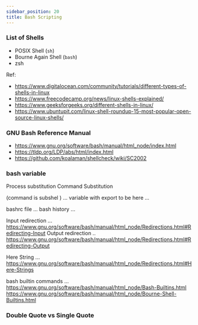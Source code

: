 ```yaml
---
sidebar_position: 20
title: Bash Scripting
---
```


### List of Shells

- POSIX Shell (`sh`)
- Bourne Again Shell (`bash`)
- zsh

Ref:
- https://www.digitalocean.com/community/tutorials/different-types-of-shells-in-linux
- https://www.freecodecamp.org/news/linux-shells-explained/
- https://www.geeksforgeeks.org/different-shells-in-linux/
- https://www.ubuntupit.com/linux-shell-roundup-15-most-popular-open-source-linux-shells/


### GNU Bash Reference Manual

- https://www.gnu.org/software/bash/manual/html_node/index.html
- https://tldp.org/LDP/abs/html/index.html
- https://github.com/koalaman/shellcheck/wiki/SC2002


### bash variable 



Process substitution 
Command Substitution 

(command is subshel ) ... variable with export to be here ... 


bashrc file ... 
bash history ... 

Input redirection ... https://www.gnu.org/software/bash/manual/html_node/Redirections.html#Redirecting-Input
Output redirection .. https://www.gnu.org/software/bash/manual/html_node/Redirections.html#Redirecting-Output


Here String ... https://www.gnu.org/software/bash/manual/html_node/Redirections.html#Here-Strings

bash builtin commands ... https://www.gnu.org/software/bash/manual/html_node/Bash-Builtins.html
https://www.gnu.org/software/bash/manual/html_node/Bourne-Shell-Builtins.html

### Double Quote vs Single Quote